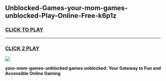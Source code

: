
## Unblocked-Games-your-mom-games-unblocked-Play-Online-Free-k6p1z
<h3>
<a href="https://premium76.site?title=your-mom-games-unblocked&ref=26A">CLICK TO PLAY</a></h3>
<hr>

<h3>
<a href="https://premium76.site?title=your-mom-games-unblocked&ref=26A">CLICK 2 PLAY</a>
  
</h3>

<a href="https://premium76.site?title=your-mom-games-unblocked&ref=26A"><img src="https://clearcache.store/games.png"></a>


**your-mom-games-unblocked games unblocked: Your Gateway to Fun and Accessible Online Gaming**
